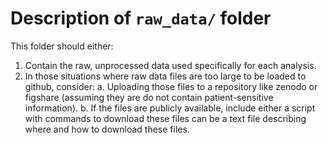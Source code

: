 # Description of `raw_data/` folder

This folder should either:

1. Contain the raw, unprocessed data used specifically for each analysis. 
2. In those situations where raw data files are too large to be loaded to github, consider:
    a. Uploading those files to a repository like zenodo or figshare (assuming they are do not contain patient-sensitive information).
    b. If the files are publicly available, include either a script with commands to download these files can be a text file describing where and how to download these files.
